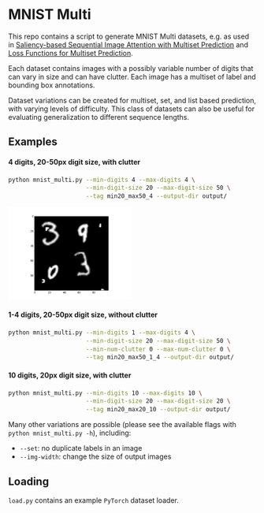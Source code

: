 # MNIST Multi

This repo contains a script to generate MNIST Multi datasets, e.g. as used in [Saliency-based Sequential Image Attention with Multiset Prediction](https://arxiv.org/abs/1711.05165) and [Loss Functions for Multiset Prediction](https://arxiv.org/abs/1711.05246).

Each dataset contains images with a possibly variable number of digits that can vary in size and can have clutter. Each image has a multiset of label and bounding box annotations. 

Dataset variations can be created for multiset, set, and list based prediction, with varying levels of difficulty. This class of datasets can also be useful for evaluating generalization to different sequence lengths.

## Examples
#### 4 digits, 20-50px digit size, with clutter
```bash
python mnist_multi.py --min-digits 4 --max-digits 4 \
                      --min-digit-size 20 --max-digit-size 50 \
                      --tag min20_max50_4 --output-dir output/
```
<img src="examples/4.png" width="250">

#### 1-4 digits, 20-50px digit size, without clutter
```bash
python mnist_multi.py --min-digits 1 --max-digits 4 \
                      --min-digit-size 20 --max-digit-size 50 \
                      --min-num-clutter 0 --max-num-clutter 0 \
                      --tag min20_max50_1_4 --output-dir output/
```

#### 10 digits, 20px digit size, with clutter
```bash
python mnist_multi.py --min-digits 10 --max-digits 10 \
                      --min-digit-size 20 --max-digit-size 20 \
                      --tag min20_max20_10 --output-dir output/
```

Many other variations are possible (please see the available flags with `python mnist_multi.py -h`), including:

* `--set`: no duplicate labels in an image
* `--img-width`: change the size of output images

## Loading

`load.py` contains an example `PyTorch` dataset loader.
